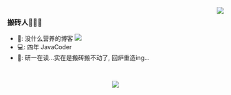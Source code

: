 <img align="right" src="https://github-readme-stats.vercel.app/api?username=wttch96&count_private=true&show_icons=true&hide=contribs&include_all_commits=true&theme=vue" />

### 搬砖人🧱🧱🧱

- 📙: 没什么营养的博客 <a href="http://blog.wttch.com"><img src="https://img.shields.io/badge/🌱%20-我的博客-brightness.svg" /></a>
- 💻: 四年 JavaCoder
- 🏫: 研一在读...实在是搬砖搬不动了, 回炉重造ing...


<br/>

<p align="center">
  <a href="https://github.com">
    <img src="https://github-readme-stats.vercel.app/api/top-langs/?username=wttch96&layout=compact" />
  </a>
</p>


